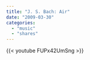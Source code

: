 ```yaml
---
title: "J. S. Bach: Air"
date: "2009-03-30"
categories:
  - "music"
  - "shares"
---
```


{{< youtube FUPx42UmSng >}}
